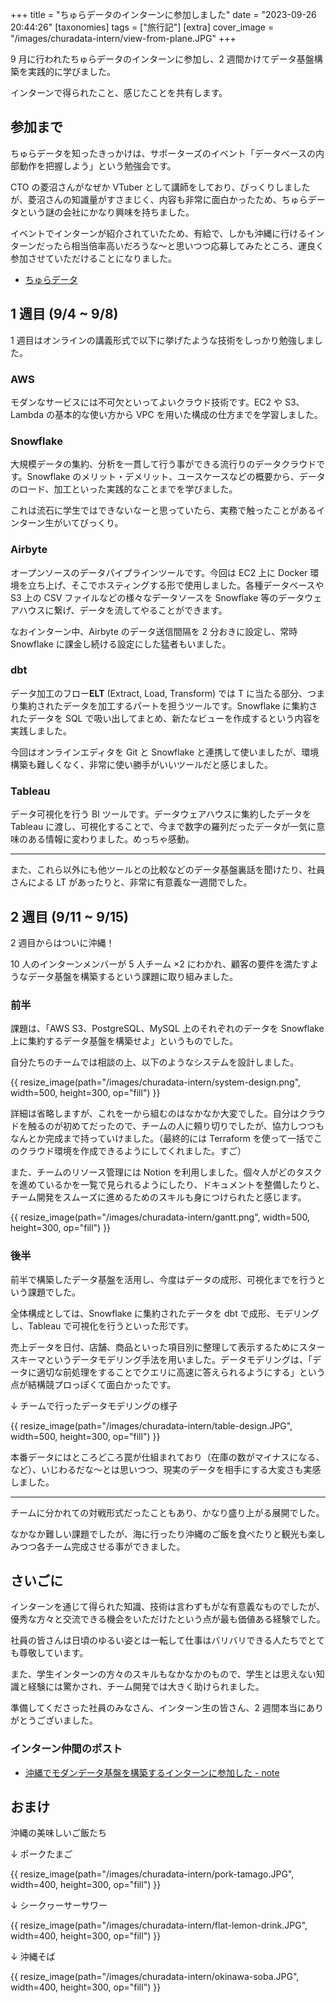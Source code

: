 +++
title = "ちゅらデータのインターンに参加しました"
date = "2023-09-26 20:44:26"
[taxonomies]
tags = ["旅行記"]
[extra]
cover_image = "/images/churadata-intern/view-from-plane.JPG"
+++

9 月に行われたちゅらデータのインターンに参加し、2 週間かけてデータ基盤構築を実践的に学びました。

インターンで得られたこと、感じたことを共有します。

<!-- more -->

## 参加まで

ちゅらデータを知ったきっかけは、サポーターズのイベント「データベースの内部動作を把握しよう」という勉強会です。

CTO の菱沼さんがなぜか VTuber として講師をしており、びっくりしましたが、菱沼さんの知識量がすさまじく、内容も非常に面白かったため、ちゅらデータという謎の会社にかなり興味を持ちました。

イベントでインターンが紹介されていたため、有給で、しかも沖縄に行けるインターンだったら相当倍率高いだろうな〜と思いつつ応募してみたところ、運良く参加させていただけることになりました。

- [ちゅらデータ](https://churadata.okinawa/)

## 1 週目 (9/4 ~ 9/8)

1 週目はオンラインの講義形式で以下に挙げたような技術をしっかり勉強しました。

### AWS

モダンなサービスには不可欠といってよいクラウド技術です。EC2 や S3、Lambda の基本的な使い方から VPC を用いた構成の仕方までを学習しました。

### Snowflake

大規模データの集約、分析を一貫して行う事ができる流行りのデータクラウドです。Snowflake のメリット・デメリット、ユースケースなどの概要から、データのロード、加工といった実践的なことまでを学びました。

これは流石に学生ではできないなーと思っていたら、実務で触ったことがあるインターン生がいてびっくり。

### Airbyte

オープンソースのデータパイプラインツールです。今回は EC2 上に Docker 環境を立ち上げ、そこでホスティングする形で使用しました。各種データベースや S3 上の CSV ファイルなどの様々なデータソースを Snowflake 等のデータウェアハウスに繋げ、データを流してやることができます。

なおインターン中、Airbyte のデータ送信間隔を 2 分おきに設定し、常時 Snowflake に課金し続ける設定にした猛者もいました。

### dbt

データ加工のフロー**ELT** (Extract, Load, Transform) では T に当たる部分、つまり集約されたデータを加工するパートを担うツールです。Snowflake に集約されたデータを SQL で吸い出してまとめ、新たなビューを作成するという内容を実践しました。

今回はオンラインエディタを Git と Snowflake と連携して使いましたが、環境構築も難しくなく、非常に使い勝手がいいツールだと感じました。

### Tableau

データ可視化を行う BI ツールです。データウェアハウスに集約したデータを Tableau に渡し、可視化することで、今まで数字の羅列だったデータが一気に意味のある情報に変わりました。めっちゃ感動。

---

また、これら以外にも他ツールとの比較などのデータ基盤裏話を聞けたり、社員さんによる LT があったりと、非常に有意義な一週間でした。

## 2 週目 (9/11 ~ 9/15)

2 週目からはついに沖縄！

10 人のインターンメンバーが 5 人チーム ×2 にわかれ、顧客の要件を満たすようなデータ基盤を構築するという課題に取り組みました。

### 前半

課題は、「AWS S3、PostgreSQL、MySQL 上のそれぞれのデータを Snowflake 上に集約するデータ基盤を構築せよ」というものでした。

自分たちのチームでは相談の上、以下のようなシステムを設計しました。

{{ resize_image(path="/images/churadata-intern/system-design.png", width=500, height=300, op="fill") }}

詳細は省略しますが、これを一から組むのはなかなか大変でした。自分はクラウドを触るのが初めてだったので、チームの人に頼り切りでしたが、協力しつつもなんとか完成まで持っていけました。（最終的には Terraform を使って一括でこのクラウド環境を作成できるようにしてくれました。すご）

また、チームのリソース管理には Notion を利用しました。個々人がどのタスクを進めているかを一覧で見られるようにしたり、ドキュメントを整備したりと、チーム開発をスムーズに進めるためのスキルも身につけられたと感じます。

{{ resize_image(path="/images/churadata-intern/gantt.png", width=500, height=300, op="fill") }}

### 後半

前半で構築したデータ基盤を活用し、今度はデータの成形、可視化までを行うという課題でした。

全体構成としては、Snowflake に集約されたデータを dbt で成形、モデリングし、Tableau で可視化を行うといった形です。

売上データを日付、店舗、商品といった項目別に整理して表示するためにスタースキーマというデータモデリング手法を用いました。データモデリングは、「データに適切な前処理をすることでクエリに高速に答えられるようにする」という点が結構競プロっぽくて面白かったです。

↓ チームで行ったデータモデリングの様子

{{ resize_image(path="/images/churadata-intern/table-design.JPG", width=500, height=300, op="fill") }}

本番データにはところどころ罠が仕組まれており（在庫の数がマイナスになる、など）、いじわるだな〜とは思いつつ、現実のデータを相手にする大変さも実感しました。

---

チームに分かれての対戦形式だったこともあり、かなり盛り上がる展開でした。

なかなか難しい課題でしたが、海に行ったり沖縄のご飯を食べたりと観光も楽しみつつ各チーム完成させる事ができました。

## さいごに

インターンを通じて得られた知識、技術は言わずもがな有意義なものでしたが、優秀な方々と交流できる機会をいただけたという点が最も価値ある経験でした。

社員の皆さんは日頃のゆるい姿とは一転して仕事はバリバリできる人たちでとても尊敬しています。

また、学生インターンの方々のスキルもなかなかのもので、学生とは思えない知識と経験には驚かされ、チーム開発では大きく助けられました。

準備してくださった社員のみなさん、インターン生の皆さん、2 週間本当にありがとうございました。

### インターン仲間のポスト

- [沖縄でモダンデータ基盤を構築するインターンに参加した - note](https://note.com/author_11/n/n72595e8f521b?sub_rt=share_sb)

## おまけ

沖縄の美味しいご飯たち

↓ ポークたまご

{{ resize_image(path="/images/churadata-intern/pork-tamago.JPG", width=400, height=300, op="fill") }}

↓ シークヮーサーサワー

{{ resize_image(path="/images/churadata-intern/flat-lemon-drink.JPG", width=400, height=300, op="fill") }}

↓ 沖縄そば

{{ resize_image(path="/images/churadata-intern/okinawa-soba.JPG", width=400, height=300, op="fill") }}
